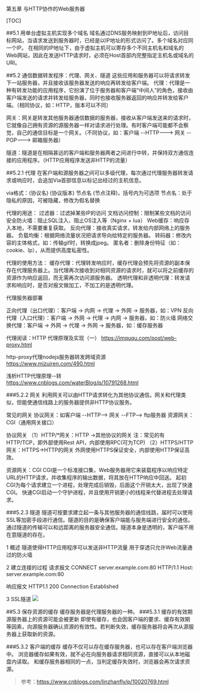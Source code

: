 第五章 与HTTP协作的Web服务器

[TOC]

##5.1 用单台虚拟主机实现多个域名
域名通过DNS服务映射到IP地址后，访问目标网站，当请求发送到服务器时，已经是以IP地址的形式访问了。多个域名对应同一个IP。
在相同的IP地址下，由于虚拟主机可以寄存多个不同主机名和域名的Web网站，因此在发送HTTP请求时，必须在Host首部内完整指定主机名或域名的URI。

##5.2 通信数据转发程序：代理、网关、隧道
这些应用和服务器可以将请求转发下一站服务器，并且接收该服务器发送的响应再转发给客户端。
代理：代理是一种有转发功能的应用程序，它扮演了位于服务器和客户端“中间人”的角色，接收由客户端发送的请求并转发给服务器，同时也接收服务器返回的响应并转发给客户端。（相同协议，如：HTTP，版本可以不同）

网关：网关是转发其他服务器通信数据的服务器，接收从客户端发送来的请求时，它就像自己拥有资源的源服务器一样对请求进行处理。有时客户端可能都不会察觉，自己的通信目标是一个网关。（不同协议，如：客户端 --HTTP---> 网关 --POP---> 邮箱服务器）

隧道：隧道是在相隔甚远的客户端和服务器两者之间进行中转，并保持双方通信连接的应用程序。（HTTP应用程序发送非HTTP的流量）

##5.2.1 代理
在客户端和源服务器之间可以多级代理，每次通过代理服务器转发请求或响应时，会追加Via首部信息以标记出经过的主机信息。

via格式：(协议名) (协议版本) 节点名 (节点注释)，括号内为可选项
    节点名：处于隐私的原因，可被隐藏，修改为假名替换

代理的用途：
过滤器：过滤掉某些IP的访问
文档访问控制：限制某些文档的访问
安全防火墙：阻止SQL注入、阻止OS注入等（Nginx + lua）
Web缓存：响应存入本地，不需要重复获取。
反向代理：接收真实请求，转发给内部网络上的服务器。
负载均衡：根据网络流量状况把请求导向给特定的服务器。
转码器：修改内容的主体格式，如：传输gif时，转换成jpeg。
匿名者：删除身份特征（如：cookie、Ip），从而提供高度私密性。


代理的使用方法：
缓存代理：代理转发响应时，缓存代理会预先将资源的副本保存在代理服务器上。当代理再次接收到对相同资源的请求时，就可以将之前缓存的资源作为响应返回，而无需再次访问源服务器。
透明代理和非透明代理：转发请求和响应时，是否对报文做加工，不加工的是透明代理。

代理服务器部署

正向代理（出口代理）：客户端 -> 内网 -> 代理 -> 外网 -> 服务器，如：VPN
反向代理（入口代理）：客户端 -> 外网 -> 代理 -> 内网 -> 服务器，如：防火墙
网络交换代理：客户端 -> 外网 -> 代理 -> 外网 -> 服务器，如：缓存服务器

代理阅读：HTTP 代理原理及实现（一）
https://imququ.com/post/web-proxy.html

http-proxy代理nodejs服务器转发跨域资源
https://www.mizuiren.com/490.html

浅析HTTP代理原理--转
https://www.cnblogs.com/waterBlog/p/10791268.html

###5.2.2 网关
利用网关可以由HTTP请求转化为其他协议通信。网关和代理类似，但能使通信线路上的服务器提供非HTTP协议服务。

常见的网关
协议网关：如客户端 --HTTP--> 网关 --FTP--> ftp服务器
资源网关：CGI（通用网关接口）

协议网关
（1）HTTP/*网关：HTTP ->其他协议的网关
注：常见的有HTTP/TCP，即外部使用Rest API，内部使用RPC(可为TCP)
（2）HTTPS/HTTP网关：HTTPS->HTTP的网关
外网使用HTTPS保证安全，内部使用HTTP保证高效。

资源网关：CGI
CGI是一个标准接口集，Web服务器用它来装载程序以响应特定URL的HTTP请求，并收集程序的输出数据，将其放在HTTP响应中回送。
    起初CGI为每个请求建立一个进程，处理完成后销毁，后面这个开销太大，出现了快速CGI。
    快速CGI启动一个守护进程，并且使用开销更小的线程来代替进程去处理请求。

###5.2.3 隧道
隧道可按要求建立起一条与其他服务器的通信线路，届时可以使用SSL等加密手段进行通信。隧道的目的是确保客户端能与服务端进行安全的通信。
通过隧道的传输可以和远距离的服务器安全通信。隧道本身是透明的，客户端不用在意隧道的存在。

1 概述
隧道使得HTTP应用程序可以发送非HTTP流量
用于穿透只允许Web流量通过的防火墙


2 建立连接的过程
请求报文
CONNECT server.example.com:80 HTTP/1.1
Host: server.example.com:80

响应报文
HTTP1.1 200 Connection Established

3 SSL隧道
![](https://img2018.cnblogs.com/blog/1136599/201811/1136599-20181126155059853-2028912934.png)

##5.3 保存资源的缓存
缓存服务器是代理服务器的一种。
###5.3.1 缓存的有效期
源服务器上的资源可能会被更新
即使有缓存，也会因客户端的要求、缓存有效期等因素，向源服务器确认资源的有效性。若判断失效，缓存服务器将会再次从源服务器上获取新的资源。

###5.3.2 客户端的缓存
缓存不仅可以存在缓存服务器，也可以存在客户端浏览器中。
浏览器缓存如果有效，就不必在向服务器请求相同资源，直接可以从本地磁盘内读取。
和缓存服务器相同的一点，当判定缓存失效时，浏览器会再次请求资源。






>参考：https://www.cnblogs.com/linzhanfly/p/10020769.html